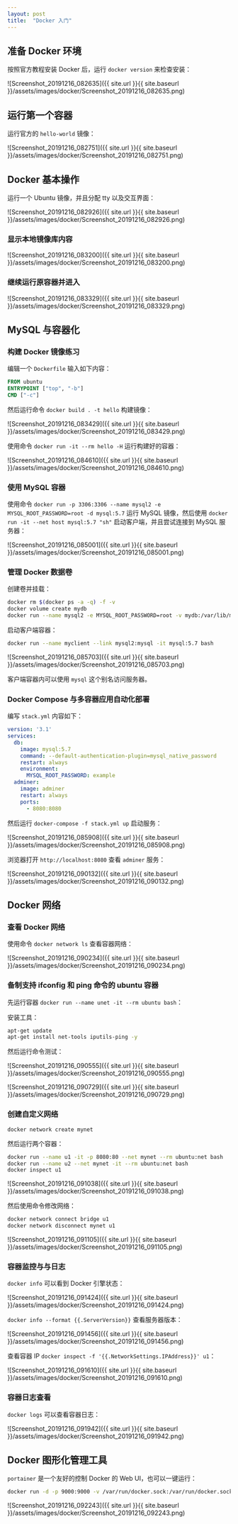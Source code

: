 ```yaml
---
layout: post
title:  "Docker 入门"
---
```


## 准备 Docker 环境

按照官方教程安装 Docker 后，运行 `docker version` 来检查安装：

![Screenshot_20191216_082635]({{ site.url }}{{ site.baseurl }}/assets/images/docker/Screenshot_20191216_082635.png)

## 运行第一个容器

运行官方的 `hello-world` 镜像：

![Screenshot_20191216_082751]({{ site.url }}{{ site.baseurl }}/assets/images/docker/Screenshot_20191216_082751.png)

## Docker 基本操作

运行一个 Ubuntu 镜像，并且分配 tty 以及交互界面：

![Screenshot_20191216_082926]({{ site.url }}{{ site.baseurl }}/assets/images/docker/Screenshot_20191216_082926.png)

### 显示本地镜像库内容

![Screenshot_20191216_083200]({{ site.url }}{{ site.baseurl }}/assets/images/docker/Screenshot_20191216_083200.png)

### 继续运行原容器并进入

![Screenshot_20191216_083329]({{ site.url }}{{ site.baseurl }}/assets/images/docker/Screenshot_20191216_083329.png)

## MySQL 与容器化

### 构建 Docker 镜像练习

编辑一个 `Dockerfile` 输入如下内容：

```Dockerfile
FROM ubuntu
ENTRYPOINT ["top", "-b"]
CMD ["-c"]
```

然后运行命令 `docker build . -t hello` 构建镜像：

![Screenshot_20191216_083429]({{ site.url }}{{ site.baseurl }}/assets/images/docker/Screenshot_20191216_083429.png)

使用命令 `docker run -it --rm hello -H` 运行构建好的容器：

![Screenshot_20191216_084610]({{ site.url }}{{ site.baseurl }}/assets/images/docker/Screenshot_20191216_084610.png)

### 使用 MySQL 容器

使用命令 `docker run -p 3306:3306 --name mysql2 -e MYSQL_ROOT_PASSWORD=root -d mysql:5.7` 运行 MySQL 镜像，然后使用 `docker run -it --net host mysql:5.7 "sh"` 启动客户端，并且尝试连接到 MySQL 服务器：

![Screenshot_20191216_085001]({{ site.url }}{{ site.baseurl }}/assets/images/docker/Screenshot_20191216_085001.png)

### 管理 Docker 数据卷

创建卷并挂载：

```bash
docker rm $(docker ps -a -q) -f -v
docker volume create mydb
docker run --name mysql2 -e MYSQL_ROOT_PASSWORD=root -v mydb:/var/lib/mysql -d mysql:5.7
```

启动客户端容器：

```bash
docker run --name myclient --link mysql2:mysql -it mysql:5.7 bash
```

![Screenshot_20191216_085703]({{ site.url }}{{ site.baseurl }}/assets/images/docker/Screenshot_20191216_085703.png)

客户端容器内可以使用 `mysql` 这个别名访问服务器。

### Docker Compose 与多容器应用自动化部署

编写 `stack.yml` 内容如下：

```yaml
version: '3.1'
services:
  db:
    image: mysql:5.7
    command: --default-authentication-plugin=mysql_native_password
    restart: always
    environment:
      MYSQL_ROOT_PASSWORD: example
  adminer:
    image: adminer
    restart: always
    ports:
      - 8080:8080
```

然后运行 `docker-compose -f stack.yml up` 启动服务：

![Screenshot_20191216_085908]({{ site.url }}{{ site.baseurl }}/assets/images/docker/Screenshot_20191216_085908.png)

浏览器打开 `http://localhost:8080` 查看 `adminer` 服务：

![Screenshot_20191216_090132]({{ site.url }}{{ site.baseurl }}/assets/images/docker/Screenshot_20191216_090132.png)

## Docker 网络

### 查看 Docker 网络

使用命令 `docker network ls` 查看容器网络：

![Screenshot_20191216_090234]({{ site.url }}{{ site.baseurl }}/assets/images/docker/Screenshot_20191216_090234.png)

### 备制支持 ifconfig 和 ping 命令的 ubuntu 容器

先运行容器 `docker run --name unet -it --rm ubuntu bash`：

安装工具：

```bash
apt-get update
apt-get install net-tools iputils-ping -y
```

然后运行命令测试：

![Screenshot_20191216_090555]({{ site.url }}{{ site.baseurl }}/assets/images/docker/Screenshot_20191216_090555.png)

![Screenshot_20191216_090729]({{ site.url }}{{ site.baseurl }}/assets/images/docker/Screenshot_20191216_090729.png)

### 创建自定义网络

`docker network create mynet`

然后运行两个容器：

```bash
docker run --name u1 -it -p 8080:80 --net mynet --rm ubuntu:net bash
docker run --name u2 --net mynet -it --rm ubuntu:net bash
docker inspect u1
```

![Screenshot_20191216_091038]({{ site.url }}{{ site.baseurl }}/assets/images/docker/Screenshot_20191216_091038.png)

然后使用命令修改网络：

```bash
docker network connect bridge u1
docker network disconnect mynet u1
```

![Screenshot_20191216_091105]({{ site.url }}{{ site.baseurl }}/assets/images/docker/Screenshot_20191216_091105.png)

### 容器监控与与日志

`docker info` 可以看到 Docker 引擎状态：

![Screenshot_20191216_091424]({{ site.url }}{{ site.baseurl }}/assets/images/docker/Screenshot_20191216_091424.png)

`docker info --format {{.ServerVersion}}` 查看服务器版本：

![Screenshot_20191216_091456]({{ site.url }}{{ site.baseurl }}/assets/images/docker/Screenshot_20191216_091456.png)

查看容器 IP `docker inspect -f '{{.NetworkSettings.IPAddress}}' u1`：

![Screenshot_20191216_091610]({{ site.url }}{{ site.baseurl }}/assets/images/docker/Screenshot_20191216_091610.png)

### 容器日志查看

`docker logs` 可以查看容器日志：

![Screenshot_20191216_091942]({{ site.url }}{{ site.baseurl }}/assets/images/docker/Screenshot_20191216_091942.png)

## Docker 图形化管理工具

`portainer` 是一个友好的控制 Docker 的 Web UI，也可以一键运行：

```bash
docker run -d -p 9000:9000 -v /var/run/docker.sock:/var/run/docker.sock portainer/portainer
```

![Screenshot_20191216_092243]({{ site.url }}{{ site.baseurl }}/assets/images/docker/Screenshot_20191216_092243.png)